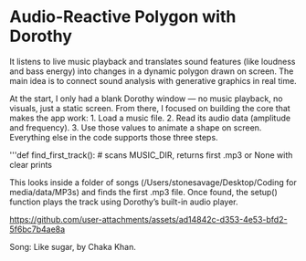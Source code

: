 # Audio-Reactive Polygon with Dorothy
It listens to live music playback and translates sound features (like loudness and bass energy) into changes in a dynamic polygon drawn on screen. The main idea is to connect sound analysis with generative graphics in real time.

At the start, I only had a blank Dorothy window — no music playback, no visuals, just a static screen.
From there, I focused on building the core that makes the app work:
	1.	Load a music file.
	2.	Read its audio data (amplitude and frequency).
	3.	Use those values to animate a shape on screen.
Everything else in the code supports those three steps.


'''def find_first_track():
    # scans MUSIC_DIR, returns first .mp3 or None with clear prints

This looks inside a folder of songs (/Users/stonesavage/Desktop/Coding for media/data/MP3s) and finds the first .mp3 file.
Once found, the setup() function plays the track using Dorothy’s built-in audio player.



https://github.com/user-attachments/assets/ad14842c-d353-4e53-bfd2-5f6bc7b4ae8a

Song: Like sugar, by Chaka Khan.
